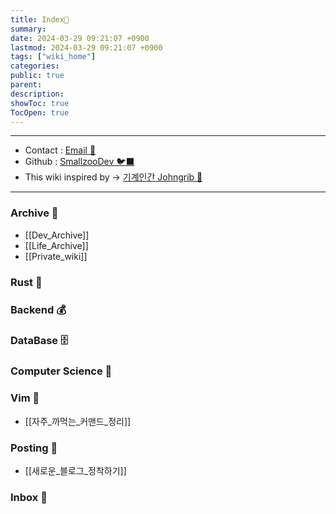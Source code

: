 ```yaml
---
title: Index🧊️
summary: 
date: 2024-03-29 09:21:07 +0900
lastmod: 2024-03-29 09:21:07 +0900
tags: ["wiki_home"]
categories: 
public: true
parent: 
description: 
showToc: true
TocOpen: true
---
```

---
- Contact : [Email 📧](mailto:joongyue@gmail.com) 
- Github : [SmallzooDev 🐦‍⬛](https://github.com/SmallzooDev)
- This wiki inspired by -> [기계인간 Johngrib 💭](https://johngrib.github.io/wiki/my-wiki/)
---


### Archive 📘

- [[Dev_Archive]]
- [[Life_Archive]]
- [[Private_wiki]]

### Rust 🦀 


### Backend 💰


### DataBase 🗄️


### Computer Science 🦉


### Vim 🦅 

- [[자주_까먹는_커맨드_정리]]

### Posting 🌳

- [[새로운_블로그_정착하기]]

### Inbox 👋

